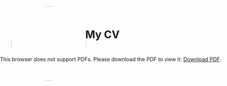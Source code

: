 # My CV

<div style="position: fixed; left: 0; top:  0; width: 100%; height: 100%">
<object data="https://vitaliidasaev.github.io/cv/CV_Vitalii_Dasaev.pdf#zoom=scale"
        type="application/pdf"
        style="width: 100%; height: 100%">
    <embed src="https://vitaliidasaev.github.io/cv/CV_Vitalii_Dasaev.pdf">
        <p>This browser does not support PDFs. Please download the PDF to view it: <a href="https://vitaliidasaev.github.io/cv/CV_Vitalii_Dasaev.pdf">Download PDF</a>.</p>
    </embed>
</object>
</div>

<img src="https://vitaliidasaev.github.io/cv/img/ava.jpg"
     style="position: fixed; z-index: 1; left: 30px; top: 30px; width: 200px; height: 200px; border-radius: 100%;">
